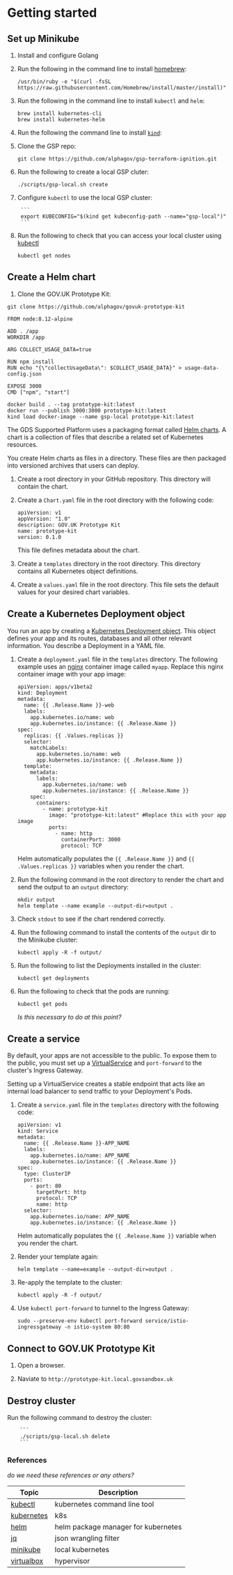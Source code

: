 # Getting started

## Set up Minikube

1. Install and configure Golang

1. Run the following in the command line to install [homebrew](https://brew.sh/):

    ```
    /usr/bin/ruby -e "$(curl -fsSL https://raw.githubusercontent.com/Homebrew/install/master/install)"
    ```

1. Run the following in the command line to install `kubectl` and `helm`:

    ```
    brew install kubernetes-cli
    brew install kubernetes-helm
    ```

1. Run the following the command line to install [`kind`]():

1. Clone the GSP repo:

    ```
    git clone https://github.com/alphagov/gsp-terraform-ignition.git
    ```

1. Run the following to create a local GSP cluter:

    ```
    ./scripts/gsp-local.sh create
    ```

1. Configure `kubectl` to use the local GSP cluster:

		```
		export KUBECONFIG="$(kind get kubeconfig-path --name="gsp-local")"
		```

1. Run the following to check that you can access your local cluster using [kubectl](https://kubernetes.io/docs/tasks/tools/install-kubectl/)

    ```
    kubectl get nodes
    ```

## Create a Helm chart

1. Clone the GOV.UK Prototype Kit:

```
git clone https://github.com/alphagov/govuk-prototype-kit
```

```
FROM node:8.12-alpine

ADD . /app
WORKDIR /app

ARG COLLECT_USAGE_DATA=true

RUN npm install
RUN echo "{\"collectUsageData\": $COLLECT_USAGE_DATA}" > usage-data-config.json

EXPOSE 3000
CMD ["npm", "start"]
```

```
docker build . --tag prototype-kit:latest
docker run --publish 3000:3000 prototype-kit:latest
kind load docker-image --name gsp-local prototype-kit:latest
```

The GDS Supported Platform uses a packaging format called [Helm charts](https://helm.sh/docs/developing_charts/). A chart is a collection of files that describe a related set of Kubernetes resources.

You create Helm charts as files in a directory. These files are then packaged into versioned archives that users can deploy.

1. Create a root directory in your GitHub repository. This directory will contain the chart.

1. Create a `Chart.yaml` file in the root directory with the following code:

    ```
    apiVersion: v1
    appVersion: "1.0"
    description: GOV.UK Prototype Kit
    name: prototype-kit
    version: 0.1.0
    ```

    This file defines metadata about the chart.

1. Create a `templates` directory in the root directory. This directory contains all Kubernetes object definitions.

1. Create a `values.yaml` file in the root directory. This file sets the default values for your desired chart variables.

## Create a Kubernetes Deployment object

You run an app by creating a [Kubernetes Deployment object](https://kubernetes.io/docs/concepts/#kubernetes-objects). This object defines your app and its routes, databases and all other relevant information. You describe a Deployment in a YAML file.

1. Create a `deployment.yaml` file in the `templates` directory. The following example uses an [nginx](https://hub.docker.com/_/nginx/) container image called `myapp`. Replace this nginx container image with your app image:

    ```
    apiVersion: apps/v1beta2
    kind: Deployment
    metadata:
      name: {{ .Release.Name }}-web
      labels:
        app.kubernetes.io/name: web
        app.kubernetes.io/instance: {{ .Release.Name }}
    spec:
      replicas: {{ .Values.replicas }}
      selector:
        matchLabels:
          app.kubernetes.io/name: web
          app.kubernetes.io/instance: {{ .Release.Name }}
      template:
        metadata:
          labels:
            app.kubernetes.io/name: web
            app.kubernetes.io/instance: {{ .Release.Name }}
        spec:
          containers:
            - name: prototype-kit
              image: "prototype-kit:latest" #Replace this with your app image
              ports:
                - name: http
                  containerPort: 3000
                  protocol: TCP
    ```

    Helm automatically populates the `{{ .Release.Name }}` and `{{ .Values.replicas }}` variables when you render the chart.

1. Run the following command in the root directory to render the chart and send the output to an `output` directory:

    ```
    mkdir output
    helm template --name example --output-dir=output .
    ```

1. Check `stdout` to see if the chart rendered correctly.

1. Run the following command to install the contents of the `output` dir to the Minikube cluster:

    ```
    kubectl apply -R -f output/
    ```
1. Run the following to list the Deployments installed in the cluster:

    ```
    kubectl get deployments
    ```


1. Run the following to check that the pods are running:

    ```
    kubectl get pods
    ```
    _Is this necessary to do at this point?_

## Create a service

By default, your apps are not accessible to the public. To expose them to the public, you must set up a [VirtualService]() and `port-forward` to the cluster's Ingress Gateway.

Setting up a VirtualService creates a stable endpoint that acts like an internal load balancer to send traffic to your Deployment's Pods.

1. Create a `service.yaml` file in the `templates` directory with the following code:

    ```
    apiVersion: v1
    kind: Service
    metadata:
      name: {{ .Release.Name }}-APP_NAME
      labels:
        app.kubernetes.io/name: APP_NAME
        app.kubernetes.io/instance: {{ .Release.Name }}
    spec:
      type: ClusterIP
      ports:
        - port: 80
          targetPort: http
          protocol: TCP
          name: http
      selector:
        app.kubernetes.io/name: APP_NAME
        app.kubernetes.io/instance: {{ .Release.Name }}
    ```
    Helm automatically populates the `{{ .Release.Name }}` variable when you render the chart.


1. Render your template again:

    ```
    helm template --name=example --output-dir=output .
    ```

1. Re-apply the template to the cluster:

    ```
    kubectl apply -R -f output/
    ```

1. Use `kubectl port-forward` to tunnel to the Ingress Gateway:

    ```
    sudo --preserve-env kubectl port-forward service/istio-ingressgateway -n istio-system 80:80
    ```

## Connect to GOV.UK Prototype Kit

1. Open a browser.

1. Naviate to `http://prototype-kit.local.govsandbox.uk`

## Destroy cluster

Run the following command to destroy the cluster:

		```
		./scripts/gsp-local.sh delete
		```

### References

_do we need these references or any others?_

|Topic|Description|
|----|-----------|
|[kubectl](https://kubernetes.io/docs/tasks/tools/install-kubectl/)| kubernetes command line tool|
|[kubernetes](https://kubernetes.io/docs/home/?path=users&persona=app-developer&level=foundational)| k8s |
|[helm](https://docs.helm.sh/)| helm package manager for kubernetes|
|[jq](https://stedolan.github.io/jq/manual/)| json wrangling filter |
|[minikube](https://github.com/kubernetes/minikube)|local kubernetes |
|[virtualbox](https://www.virtualbox.org/manual/UserManual.html)|hypervisor
